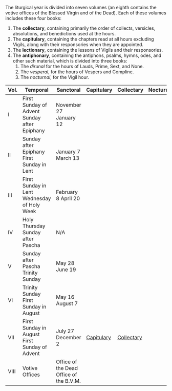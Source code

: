 The liturgical year is divided into seven volumes (an eighth contains the votive offices of the Blessed Virgin and of the Dead). Each of these volumes includes these four books:

1. The **collectary**, containing primarily the order of collects, versicles, absolutions, and benedictions used at the hours.
2. The **capitulary**, containing the chapters read at all hours excluding Vigils, along with their responsories when they are appointed.
3. The **lectionary**, containing the lessons of Vigils and their responsories.
4. The **antiphonary**, containing the antiphons, psalms, hymns, odes, and other such material, which is divided into three books:
	1. The *dirunal* for the hours of Lauds, Prime, Sext, and None.
	2. The *vesperal*, for the hours of Vespers and Compline.
	3. The *nocturnal*, for the Vigil hour.

| Vol. | Temporal                                      | Sanctoral                               | Capitulary                                                          | Collectary                                                          | Nocturnal | Dirunal | Vesperal                                                           |
|------|-----------------------------------------------|-----------------------------------------|---------------------------------------------------------------------|---------------------------------------------------------------------|-----------|---------|--------------------------------------------------------------------|
| I    | First Sunday of Advent Sunday after Epiphany  | November 27 January 12                  |                                                                     |                                                                     |           |         |                                                                    |
| II   | Sunday after Epiphany First Sunday in Lent    | January 7 March 13                      |                                                                     |                                                                     |           |         |                                                                    |
| III  | First Sunday in Lent Wednesday of Holy Week   | February 8 April 20                     |                                                                     |                                                                     |           |         |                                                                    |
| IV   | Holy Thursday Sunday after Pascha             | N/A                                     |                                                                     |                                                                     |           |         |                                                                    |
| V    | Sunday after Pascha Trinity Sunday            | May 28 June 19                          |                                                                     |                                                                     |           |         |                                                                    |
| VI   | Trinity Sunday First Sunday in August         | May 16 August 7                         |                                                                     |                                                                     |           |         |                                                                    |
| VII  | First Sunday in August First Sunday of Advent | July 27 December 2                      | [Capitulary](https://writedan.github.io/divine-office/docs/autumn_capitulary.pdf) | [Collectary](https://writedan.github.io/divine-office/docs/autumn_collectary.pdf) |           |         | [Vesperal](https://writedan.github.io/divine-office/docs/autumn_vesperale.pdf) |
| VIII | Votive Offices                                | Office of the Dead Office of the B.V.M. |                                                                     |                                                                     |           |         |                                                                    |